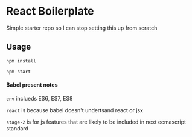 # React Boilerplate
Simple starter repo so I can stop setting this up from scratch

## Usage
`npm install`

`npm start`

#### Babel present notes

`env` inclueds ES6, ES7, ES8

`react` is because babel doesn't undertsand react or jsx

`stage-2` is for js features that are likely to be included in next ecmascript standard